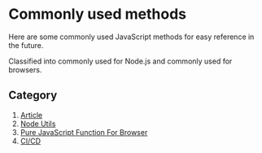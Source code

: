 # Commonly used methods

Here are some commonly used JavaScript methods for easy reference in the future.

Classified into commonly used for Node.js and commonly used for browsers.

## Category

1. [Article](./article/README.md)
2. [Node Utils](./nodeUtils/README.md)
3. [Pure JavaScript Function For Browser](./pureJavaScriptFunctionForBrowser/README.md)
4. [CI/CD](./CICD/README.md)

